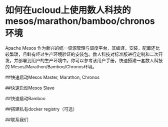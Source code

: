 如何在ucloud上使用数人科技的mesos/marathon/bamboo/chronos环境
=============================================================

Apache Mesos 作为新兴的统一资源管理与调度平台，其编译，安装，配置还比较繁琐，且鲜有经过生产环境验证的安装包。数人科技对标准版进行定制和二次开发，并部署到用户的生产环境中。你可以参考该用户手册，快速搭建一套数人科技的 Mesos/Marathon/Bamboo/Chronos环境。

##快速启动Mesos Master, Marathon, Chronos


##快速启动Mesos Slave

##快速启动Bamboo

##搭建私有docker registry（可选）

##联系我们
